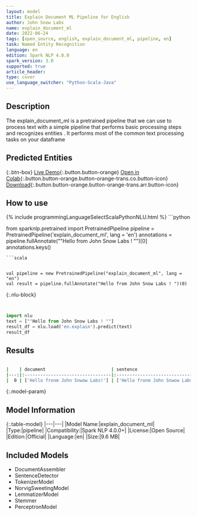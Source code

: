 ```yaml
---
layout: model
title: Explain Document ML Pipeline for English
author: John Snow Labs
name: explain_document_ml
date: 2022-06-24
tags: [open_source, english, explain_document_ml, pipeline, en]
task: Named Entity Recognition
language: en
edition: Spark NLP 4.0.0
spark_version: 3.0
supported: true
article_header:
type: cover
use_language_switcher: "Python-Scala-Java"
---
```


## Description

The explain_document_ml is a pretrained pipeline that we can use to process text with a simple pipeline that performs basic processing steps 
and recognizes entities .
It performs most of the common text processing tasks on your dataframe

## Predicted Entities



{:.btn-box}
[Live Demo](https://demo.johnsnowlabs.com/public/NER_EN_18/){:.button.button-orange}
[Open in Colab](https://colab.research.google.com/github/JohnSnowLabs/spark-nlp-workshop/blob/master/tutorials/streamlit_notebooks/NER_EN.ipynb){:.button.button-orange.button-orange-trans.co.button-icon}
[Download](https://s3.amazonaws.com/auxdata.johnsnowlabs.com/public/models/explain_document_ml_en_4.0.0_3.0_1656066222624.zip){:.button.button-orange.button-orange-trans.arr.button-icon}

## How to use



<div class="tabs-box" markdown="1">
{% include programmingLanguageSelectScalaPythonNLU.html %}
```python


from sparknlp.pretrained import PretrainedPipeline
pipeline = PretrainedPipeline('explain_document_ml', lang = 'en')
annotations =  pipeline.fullAnnotate(""Hello from John Snow Labs ! "")[0]
annotations.keys()
```
```scala


val pipeline = new PretrainedPipeline("explain_document_ml", lang = "en")
val result = pipeline.fullAnnotate("Hello from John Snow Labs ! ")(0)
```

{:.nlu-block}
```python


import nlu
text = [""Hello from John Snow Labs ! ""]
result_df = nlu.load('en.explain').predict(text)
result_df
```
</div>

## Results

```bash

|    | document                         | sentence                         | token                                            | spell                                           | lemmas                                          | stems                                          | pos                                    |
|---:|:---------------------------------|:---------------------------------|:-------------------------------------------------|:------------------------------------------------|:------------------------------------------------|:-----------------------------------------------|:---------------------------------------|
|  0 | ['Hello fronm John Snwow Labs!'] | ['Hello fronm John Snwow Labs!'] | ['Hello', 'fronm', 'John', 'Snwow', 'Labs', '!'] | ['Hello', 'front', 'John', 'Snow', 'Labs', '!'] | ['Hello', 'front', 'John', 'Snow', 'Labs', '!'] | ['hello', 'front', 'john', 'snow', 'lab', '!'] | ['UH', 'NN', 'NNP', 'NNP', 'NNP', '.'] ||    | document   | sentence   | token     | spell     | lemmas    | stems     | pos    |
```

{:.model-param}
## Model Information

{:.table-model}
|---|---|
|Model Name:|explain_document_ml|
|Type:|pipeline|
|Compatibility:|Spark NLP 4.0.0+|
|License:|Open Source|
|Edition:|Official|
|Language:|en|
|Size:|9.6 MB|

## Included Models

- DocumentAssembler
- SentenceDetector
- TokenizerModel
- NorvigSweetingModel
- LemmatizerModel
- Stemmer
- PerceptronModel